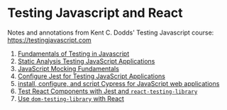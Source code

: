 # Testing Javascript and React

Notes and annotations from Kent C. Dodds' Testing Javascript course: https://testingjavascript.com

<!-- START doctoc  -->
<!-- END doctoc -->

1. [Fundamentals of Testing in Javascript](./01-fundamentals-of-testing-in-javascript)
2. [Static Analysis Testing JavaScript Applications](./02-static-analysis-testing-javascript-applications)
3. [JavaScript Mocking Fundamentals](./03-javascript-mocking-fundamentals)
4. [Configure Jest for Testing JavaScript Applications](./04-configure-jest-for-javascript-applications)
5. [install, configure, and script Cypress for JavaScript web applications](./05-install-configure-and-script-cypress-for-javaScript-web-applications)
6. [Test React Components with Jest and `react-testing-library`](./06-test-react-components-with-jest-and-react-testing-library)
7. [Use `dom-testing-library` with React](./07-use-dom-testing-library-to-test-any-js-framework)
